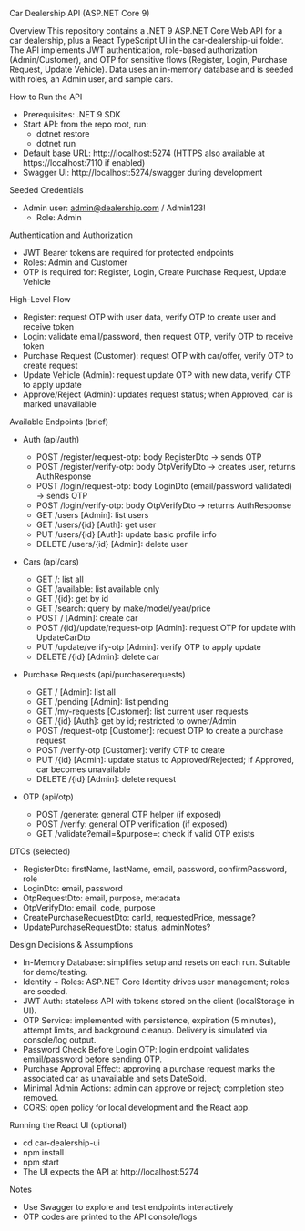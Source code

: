 Car Dealership API (ASP.NET Core 9)

Overview
This repository contains a .NET 9 ASP.NET Core Web API for a car dealership, plus a React TypeScript UI in the car-dealership-ui folder. The API implements JWT authentication, role-based authorization (Admin/Customer), and OTP for sensitive flows (Register, Login, Purchase Request, Update Vehicle). Data uses an in-memory database and is seeded with roles, an Admin user, and sample cars.

How to Run the API

- Prerequisites: .NET 9 SDK
- Start API: from the repo root, run:
  - dotnet restore
  - dotnet run
- Default base URL: http://localhost:5274 (HTTPS also available at https://localhost:7110 if enabled)
- Swagger UI: http://localhost:5274/swagger during development

Seeded Credentials

- Admin user: admin@dealership.com / Admin123!
  - Role: Admin

Authentication and Authorization

- JWT Bearer tokens are required for protected endpoints
- Roles: Admin and Customer
- OTP is required for: Register, Login, Create Purchase Request, Update Vehicle

High-Level Flow

- Register: request OTP with user data, verify OTP to create user and receive token
- Login: validate email/password, then request OTP, verify OTP to receive token
- Purchase Request (Customer): request OTP with car/offer, verify OTP to create request
- Update Vehicle (Admin): request update OTP with new data, verify OTP to apply update
- Approve/Reject (Admin): updates request status; when Approved, car is marked unavailable

Available Endpoints (brief)

- Auth (api/auth)

  - POST /register/request-otp: body RegisterDto → sends OTP
  - POST /register/verify-otp: body OtpVerifyDto → creates user, returns AuthResponse
  - POST /login/request-otp: body LoginDto (email/password validated) → sends OTP
  - POST /login/verify-otp: body OtpVerifyDto → returns AuthResponse
  - GET /users [Admin]: list users
  - GET /users/{id} [Auth]: get user
  - PUT /users/{id} [Auth]: update basic profile info
  - DELETE /users/{id} [Admin]: delete user

- Cars (api/cars)

  - GET /: list all
  - GET /available: list available only
  - GET /{id}: get by id
  - GET /search: query by make/model/year/price
  - POST / [Admin]: create car
  - POST /{id}/update/request-otp [Admin]: request OTP for update with UpdateCarDto
  - PUT /update/verify-otp [Admin]: verify OTP to apply update
  - DELETE /{id} [Admin]: delete car

- Purchase Requests (api/purchaserequests)

  - GET / [Admin]: list all
  - GET /pending [Admin]: list pending
  - GET /my-requests [Customer]: list current user requests
  - GET /{id} [Auth]: get by id; restricted to owner/Admin
  - POST /request-otp [Customer]: request OTP to create a purchase request
  - POST /verify-otp [Customer]: verify OTP to create
  - PUT /{id} [Admin]: update status to Approved/Rejected; if Approved, car becomes unavailable
  - DELETE /{id} [Admin]: delete request

- OTP (api/otp)
  - POST /generate: general OTP helper (if exposed)
  - POST /verify: general OTP verification (if exposed)
  - GET /validate?email=&purpose=: check if valid OTP exists

DTOs (selected)

- RegisterDto: firstName, lastName, email, password, confirmPassword, role
- LoginDto: email, password
- OtpRequestDto: email, purpose, metadata
- OtpVerifyDto: email, code, purpose
- CreatePurchaseRequestDto: carId, requestedPrice, message?
- UpdatePurchaseRequestDto: status, adminNotes?

Design Decisions & Assumptions

- In-Memory Database: simplifies setup and resets on each run. Suitable for demo/testing.
- Identity + Roles: ASP.NET Core Identity drives user management; roles are seeded.
- JWT Auth: stateless API with tokens stored on the client (localStorage in UI).
- OTP Service: implemented with persistence, expiration (5 minutes), attempt limits, and background cleanup. Delivery is simulated via console/log output.
- Password Check Before Login OTP: login endpoint validates email/password before sending OTP.
- Purchase Approval Effect: approving a purchase request marks the associated car as unavailable and sets DateSold.
- Minimal Admin Actions: admin can approve or reject; completion step removed.
- CORS: open policy for local development and the React app.

Running the React UI (optional)

- cd car-dealership-ui
- npm install
- npm start
- The UI expects the API at http://localhost:5274

Notes

- Use Swagger to explore and test endpoints interactively
- OTP codes are printed to the API console/logs

